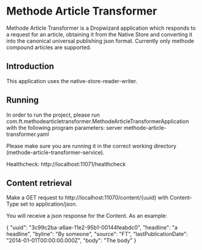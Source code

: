 # Methode Article Transformer
Methode Article Transformer is a Dropwizard application which responds to a request for an article, 
obtaining it from the Native Store and converting it into the canonical universal publishing json format.
Currently only methode compound articles are supported.

## Introduction
This application uses the native-store-reader-writer.

## Running
In order to run the project, please run com.ft.methodearticletransformer.MethodeArticleTransformerApplication with the following program
parameters: server methode-article-transformer.yaml

Please make sure you are running it in the correct working directory (methode-article-transformer-service).

Healthcheck: http://localhost:11071/healthcheck

## Content retrieval
Make a GET request to http://localhost:11070/content/{uuid} with Content-Type set to application/json.

You will receive a json response for the Content. As an example:

{
"uuid": "3c99c2ba-a6ae-11e2-95b1-00144feabdc0",
"headline": "a headline",
"byline": "By someone",
"source": "FT",
"lastPublicationDate": "2014-01-01T00:00:00.000Z",
"body": "<body>The body</body>"
}



